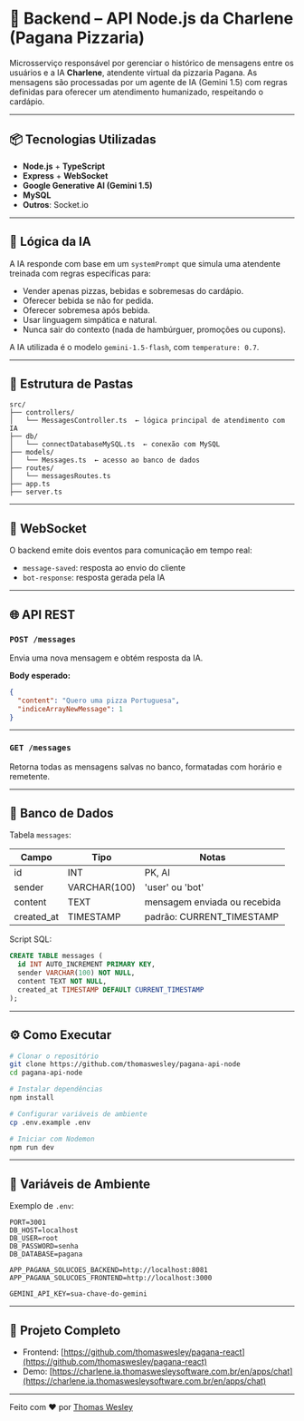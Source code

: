 
# 🔁 Backend – API Node.js da Charlene (Pagana Pizzaria)

Microsserviço responsável por gerenciar o histórico de mensagens entre os usuários e a IA **Charlene**, atendente virtual da pizzaria Pagana. As mensagens são processadas por um agente de IA (Gemini 1.5) com regras definidas para oferecer um atendimento humanizado, respeitando o cardápio.

---

## 📦 Tecnologias Utilizadas

- **Node.js** + **TypeScript**
- **Express** + **WebSocket**
- **Google Generative AI (Gemini 1.5)**
- **MySQL**
- **Outros**: Socket.io

---

## 🧠 Lógica da IA

A IA responde com base em um `systemPrompt` que simula uma atendente treinada com regras específicas para:

- Vender apenas pizzas, bebidas e sobremesas do cardápio.
- Oferecer bebida se não for pedida.
- Oferecer sobremesa após bebida.
- Usar linguagem simpática e natural.
- Nunca sair do contexto (nada de hambúrguer, promoções ou cupons).

A IA utilizada é o modelo `gemini-1.5-flash`, com `temperature: 0.7`.

---

## 📁 Estrutura de Pastas

```
src/
├── controllers/
│   └── MessagesController.ts  ← lógica principal de atendimento com IA
├── db/
│   └── connectDatabaseMySQL.ts  ← conexão com MySQL
├── models/
│   └── Messages.ts  ← acesso ao banco de dados
├── routes/
│   └── messagesRoutes.ts
├── app.ts
├── server.ts
```

---

## 🔌 WebSocket

O backend emite dois eventos para comunicação em tempo real:

- `message-saved`: resposta ao envio do cliente
- `bot-response`: resposta gerada pela IA

---

## 🌐 API REST

### `POST /messages`

Envia uma nova mensagem e obtém resposta da IA.

**Body esperado:**
```json
{
  "content": "Quero uma pizza Portuguesa",
  "indiceArrayNewMessage": 1
}
```

---

### `GET /messages`

Retorna todas as mensagens salvas no banco, formatadas com horário e remetente.

---

## 🧪 Banco de Dados

Tabela `messages`:

| Campo       | Tipo          | Notas                         |
|-------------|---------------|-------------------------------|
| id          | INT           | PK, AI                        |
| sender      | VARCHAR(100)  | 'user' ou 'bot'               |
| content     | TEXT          | mensagem enviada ou recebida |
| created_at  | TIMESTAMP     | padrão: CURRENT_TIMESTAMP     |

Script SQL:
```sql
CREATE TABLE messages (
  id INT AUTO_INCREMENT PRIMARY KEY,
  sender VARCHAR(100) NOT NULL,
  content TEXT NOT NULL,
  created_at TIMESTAMP DEFAULT CURRENT_TIMESTAMP
);
```

---

## ⚙️ Como Executar

```bash
# Clonar o repositório
git clone https://github.com/thomaswesley/pagana-api-node
cd pagana-api-node

# Instalar dependências
npm install

# Configurar variáveis de ambiente
cp .env.example .env

# Iniciar com Nodemon
npm run dev
```

---

## 📄 Variáveis de Ambiente

Exemplo de `.env`:

```env
PORT=3001
DB_HOST=localhost
DB_USER=root
DB_PASSWORD=senha
DB_DATABASE=pagana

APP_PAGANA_SOLUCOES_BACKEND=http://localhost:8081
APP_PAGANA_SOLUCOES_FRONTEND=http://localhost:3000

GEMINI_API_KEY=sua-chave-do-gemini
```

---

## 🔗 Projeto Completo

- Frontend: [https://github.com/thomaswesley/pagana-react](https://github.com/thomaswesley/pagana-react)
- Demo: [https://charlene.ia.thomaswesleysoftware.com.br/en/apps/chat](https://charlene.ia.thomaswesleysoftware.com.br/en/apps/chat)

---

Feito com ❤️ por [Thomas Wesley](https://github.com/thomaswesley)
